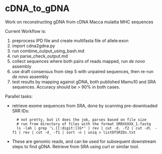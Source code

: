 # cDNA_to_gDNA
Work on reconstructing gDNA from cDNA Macca mulatta MHC sequences

Current Workflow is:
1) preprocess IPD file and create multifasta file of allele:exon
2) import cdna2gdna.py
3) run combine_output_using_bash.md
4) run parse_check_output.md
5) collect sequences where both pairs of reads mapped, run _de novo_ assembly
6) use draft consensus from step 5 with unpaired sequences, then re-run _de novo_ assembly
7) test results by mapping against gDNA, both published Mamu10 and SRA sequences.  Accuracy should be > 90% in both cases.

Parallel tasks:
* retrieve exome sequences from SRA, done by scanning pre-downloaded SRR IDs:

        # not pretty, but it does the job, parses based on file size
        # run from directory of files with the format SRRXXXXX_1.fastq
        ls -lah | grep '\.[[:digit:]]G*' | rev | cut -d. -f2 | cut -d\  -f1 | rev | cut -d_ -f1 | sort -n | uniq > listOfSRIDs.txt
        
* These are genomic reads, and can be used for subsequent downstream steps to find gDNA. Retrieve from SRA using curl or similar tool.
